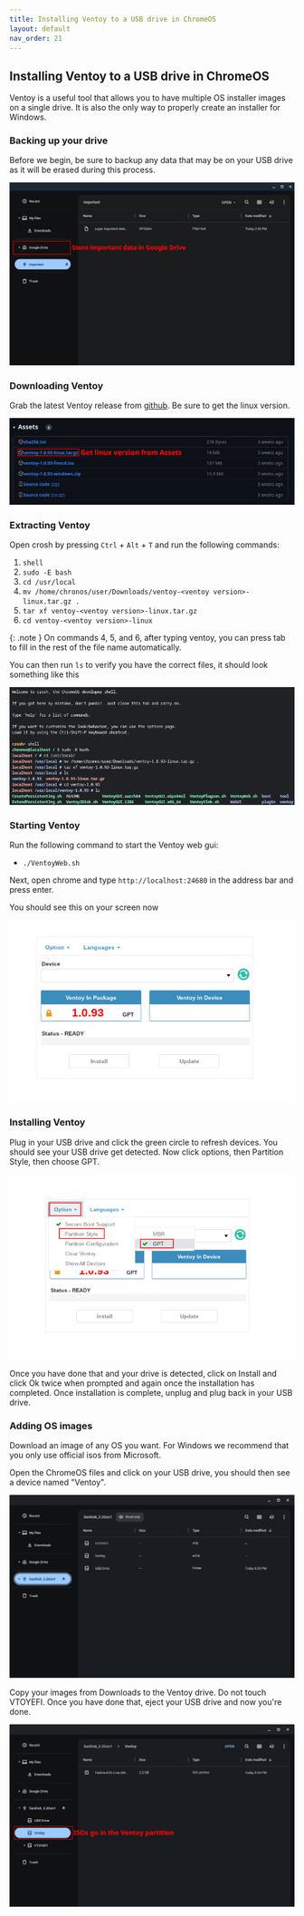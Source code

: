 ```yaml
---
title: Installing Ventoy to a USB drive in ChromeOS
layout: default
nav_order: 21
---
```



## Installing Ventoy to a USB drive in ChromeOS
Ventoy is a useful tool that allows you to have multiple OS installer images on a single drive. It is also the only way to properly create an installer for Windows.

### Backing up your drive
Before we begin, be sure to backup any data that may be on your USB drive as it will be erased during this process.

<img src="https://raw.githubusercontent.com/chrultrabook/docs/main/assets/ventoy/backup.png">

### Downloading Ventoy
Grab the latest Ventoy release from [github](https://github.com/ventoy/Ventoy/releases). Be sure to get the linux version.

<img src="https://raw.githubusercontent.com/chrultrabook/docs/main/assets/ventoy/download.png">

### Extracting Ventoy
Open crosh by pressing `Ctrl` + `Alt` + `T` and run the following commands:

1. `shell`
2. `sudo -E bash`
3. `cd /usr/local`
4. `mv /home/chronos/user/Downloads/ventoy-<ventoy version>-linux.tar.gz .`
5. `tar xf ventoy-<ventoy version>-linux.tar.gz`
6. `cd ventoy-<ventoy version>-linux`

{: .note } On commands 4, 5, and 6, after typing ventoy, you can press tab to fill in the rest of the file name automatically.

You can then run `ls` to verify you have the correct files, it should look something like this

<img src="https://raw.githubusercontent.com/chrultrabook/docs/main/assets/ventoy/extract.png">

### Starting Ventoy
Run the following command to start the Ventoy web gui:
* `./VentoyWeb.sh`

Next, open chrome and type `http://localhost:24680` in the address bar and press enter.

You should see this on your screen now

<img src="https://raw.githubusercontent.com/chrultrabook/docs/main/assets/ventoy/ventoy.png">

### Installing Ventoy
Plug in your USB drive and click the green circle to refresh devices. You should see your USB drive get detected. Now click options, then Partition Style, then choose GPT.

<img src="https://raw.githubusercontent.com/chrultrabook/docs/main/assets/ventoy/gpt.png">

Once you have done that and your drive is detected, click on Install and click Ok twice when prompted and again once the installation has completed. Once installation is complete, unplug and plug back in your USB drive.

### Adding OS images
Download an image of any OS you want. For Windows we recommend that you only use official isos from Microsoft.

Open the ChromeOS files and click on your USB drive, you should then see a device named "Ventoy".

<img src="https://raw.githubusercontent.com/chrultrabook/docs/main/assets/ventoy/ventoy-drive.png">

Copy your images from Downloads to the Ventoy drive. Do not touch VTOYEFI. Once you have done that, eject your USB drive and now you're done.

<img src="https://raw.githubusercontent.com/chrultrabook/docs/main/assets/ventoy/isos.png">

